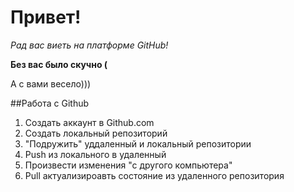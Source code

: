 # Привет!

*Рад вас виеть на платформе GitHub!*

__Без вас было скучно (__

А с вами весело)))

##Работа с Github

1. Создать аккаунт в Github.com
2. Создать локальный репозиторий
3. "Подружить" уддаленный и локальный репозитории
4. Push из локального в удаленный
5. Произвести изменения "с другого компьютера"
6. Pull актуализироавть состояние из удаленного репозитория


